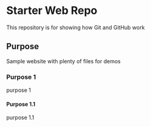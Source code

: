 # Starter Web Repo

This repository is for showing how Git and GitHub work

## Purpose

Sample website with plenty of files for demos

### Purpose 1
purpose 1

#### Purpose 1.1
purpose 1.1
